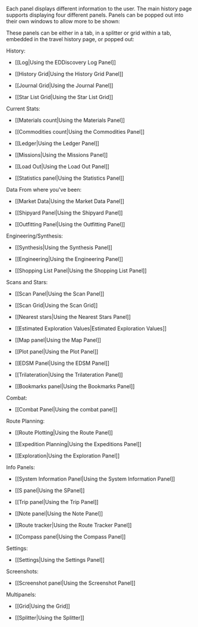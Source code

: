 Each panel displays different information to the user. The main history page supports displaying four different panels. Panels can be popped out into their own windows to allow more to be shown:

These panels can be either in a tab, in a splitter or grid within a tab, embedded in the travel history page, or popped out:

History:

* [[Log|Using the EDDiscovery Log Panel]]

* [[History Grid|Using the History Grid Panel]]

* [[Journal Grid|Using the Journal Panel]]

* [[Star List Grid|Using the Star List Grid]]

Current Stats:

* [[Materials count|Using the Materials Panel]]

* [[Commodities count|Using the Commodities Panel]]

* [[Ledger|Using the Ledger Panel]]

* [[Missions|Using the Missions Panel]]

* [[Load Out|Using the Load Out Panel]]

* [[Statistics panel|Using the Statistics Panel]]

Data From where you've been:

* [[Market Data|Using the Market Data Panel]]

* [[Shipyard Panel|Using the Shipyard Panel]]

* [[Outfitting Panel|Using the Outfitting Panel]]

Engineering/Synthesis:

* [[Synthesis|Using the Synthesis Panel]]

* [[Engineering|Using the Engineering Panel]]

* [[Shopping List Panel|Using the Shopping List Panel]]

Scans and Stars:

* [[Scan Panel|Using the Scan Panel]]

* [[Scan Grid|Using the Scan Grid]]

* [[Nearest stars|Using the Nearest Stars Panel]]

* [[Estimated Exploration Values|Estimated Exploration Values]]

* [[Map panel|Using the Map Panel]]

* [[Plot panel|Using the Plot Panel]]

* [[EDSM Panel|Using the EDSM Panel]]

* [[Trilateration|Using the Trilateration Panel]]

* [[Bookmarks panel|Using the Bookmarks Panel]]

Combat:

* [[Combat Panel|Using the combat panel]]

Route Planning:

* [[Route Plotting|Using the Route Panel]]

* [[Expedition Planning|Using the Expeditions Panel]]

* [[Exploration|Using the Exploration Panel]]

Info Panels:

* [[System Information Panel|Using the System Information Panel]]

* [[S panel|Using the SPanel]]

* [[Trip panel|Using the Trip Panel]]

* [[Note panel|Using the Note Panel]]

* [[Route tracker|Using the Route Tracker Panel]]

* [[Compass panel|Using the Compass Panel]]

Settings:

* [[Settings|Using the Settings Panel]]

Screenshots:

* [[Screenshot panel|Using the Screenshot Panel]]

Multipanels:

* [[Grid|Using the Grid]]

* [[Splitter|Using the Splitter]]
